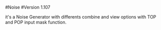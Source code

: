 #Noise
#Version 1.107

it's a Noise Generator with differents combine and view options with TOP and POP input mask function.